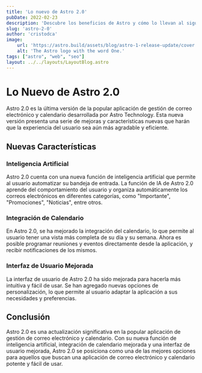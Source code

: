 ```yaml
---
title: 'Lo nuevo de Astro 2.0'
pubDate: 2022-02-23
description: 'Descubre los beneficios de Astro y cómo lo llevan al siguiente nivel en la versión 2.0'
slug: 'astro-2-0'
author: 'cristodca'
image:
    url: 'https://astro.build/assets/blog/astro-1-release-update/cover.jpeg' 
    alt: 'The Astro logo with the word One.'
tags: ["astro", "web", "seo"]
layout: ../../layouts/LayoutBlog.astro
---
```

# Lo Nuevo de Astro 2.0

Astro 2.0 es la última versión de la popular aplicación de gestión de correo electrónico y calendario desarrollada por Astro Technology. Esta nueva versión presenta una serie de mejoras y características nuevas que harán que la experiencia del usuario sea aún más agradable y eficiente.

## Nuevas Características

### Inteligencia Artificial

Astro 2.0 cuenta con una nueva función de inteligencia artificial que permite al usuario automatizar su bandeja de entrada. La función de IA de Astro 2.0 aprende del comportamiento del usuario y organiza automáticamente los correos electrónicos en diferentes categorías, como "Importante", "Promociones", "Noticias", entre otros.

### Integración de Calendario

En Astro 2.0, se ha mejorado la integración del calendario, lo que permite al usuario tener una vista más completa de su día y su semana. Ahora es posible programar reuniones y eventos directamente desde la aplicación, y recibir notificaciones de los mismos.

### Interfaz de Usuario Mejorada

La interfaz de usuario de Astro 2.0 ha sido mejorada para hacerla más intuitiva y fácil de usar. Se han agregado nuevas opciones de personalización, lo que permite al usuario adaptar la aplicación a sus necesidades y preferencias.

## Conclusión

Astro 2.0 es una actualización significativa en la popular aplicación de gestión de correo electrónico y calendario. Con su nueva función de inteligencia artificial, integración de calendario mejorada y una interfaz de usuario mejorada, Astro 2.0 se posiciona como una de las mejores opciones para aquellos que buscan una aplicación de correo electrónico y calendario potente y fácil de usar.